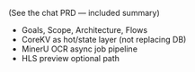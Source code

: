 (See the chat PRD — included summary)
- Goals, Scope, Architecture, Flows
- CoreKV as hot/state layer (not replacing DB)
- MinerU OCR async job pipeline
- HLS preview optional path

